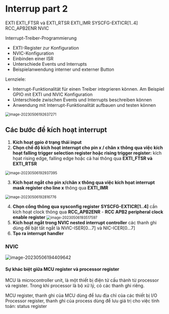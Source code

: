 # Interrup part 2

EXTI 
EXTI_FTSR và EXTI_RTSR
EXTI_IMR
SYSCFG-EXTICR[1..4]
RCC_APB2ENR
NVIC

Interrupt-Treiber-Programmierung

- EXTI-Register zur Konfiguration
- NVIC-Konfiguration
- Einbinden einer ISR
- Unterschiede Events und Interrupts
- Beispielanwendung interner und externer Button

Lernziele:

- Interrupt-Funktionalität für einen Treiber integrieren können.
  Am Beispiel GPIO mit EXTI und NVIC Konfiguration
- Unterschiede zwischen Events und Interrupts beschreiben können
- Anwendung mit Interrupt-Funktionalität aufbauen und testen können



<img src="/home/dathui/Documents/04_Notes/assets/image-20230506192637271.png" alt="image-20230506192637271" style="zoom:80%;" />

## Các bước để kích hoạt interrupt

1. **Kích hoạt gpio ở trạng thái input** 
2. **Chọn chế độ kích hoạt interrupt cho pin x / chân x thông qua việc kích hoạt falling trigger selection register hoặc rising trigger register:** 
       kích họat rising edge, falling edge hoặc cả hai 
   	thông qua **EXTI_FTSR và EXTI_RTSR**

<img src="/home/dathui/Documents/04_Notes/assets/image-20230506192937395.png" alt="image-20230506192937395" style="zoom:80%;" />

3. **Kích họat ngắt cho pin x/chân x thông qua việc kích họat interrupt mask register cho line x** 
   	thông qua **EXTI_IMR**

<img src="/home/dathui/Documents/04_Notes/assets/image-20230506192816776.png" alt="image-20230506192816776" style="zoom:80%;" />

4. **Chọn cổng thông qua sysconfig register** 
   	**SYSCFG-EXTICR[1..4]**
   	cần kích hoạt clock thông qua **RCC_APB2ENR** - **RCC APB2 peripheral clock enable register**
   <img src="/home/dathui/Documents/04_Notes/assets/image-20230506193517597.png" alt="image-20230506193517597" style="zoom:80%;" />
5. **Kích hoạt ngắt trong NVIC nested interrupt controller** 
   các thanh ghi dùng để bật tắt ngắt là NVIC-ISER[0...7] và NIC-ICER[0...7]
6. **Tạo ra interrupt handler** 

### NVIC 

![image-20230506194409642](/home/dathui/Documents/04_Notes/assets/image-20230506194409642.png)

#### Sự khác biệt giữa MCU register và processor register

MCU là microcontroller unit, là một thiết bị điện tử cấu thành từ processor và register.
Trong khi processor là bộ xử lý, có các thanh ghi riêng.

MCU register, thanh ghi của MCU dùng để lưu địa chỉ của các thiết bị I/O
Processor register, thanh ghi của process dùng để lưu giá trị cho việc tính toán: status register 